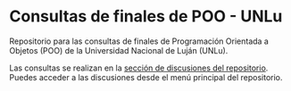 # Consultas de finales de POO - UNLu

Repositorio para las consultas de finales de Programación Orientada a Objetos (POO) de la Universidad Nacional de Luján (UNLu).

Las consultas se realizan en la [sección de discusiones del repositorio](https://github.com/poounlu/consultas-finales-poo/discussions). Puedes acceder a las discusiones desde el menú principal del repositorio.